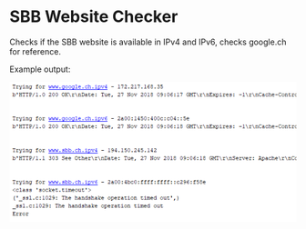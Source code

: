 # SBB Website Checker

Checks if the SBB website is available in IPv4 and IPv6, checks google.ch for reference.

Example output:

![Example console output of the script](example.png)
